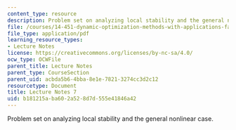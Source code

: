 ```yaml
---
content_type: resource
description: Problem set on analyzing local stability and the general nonlinear case.
file: /courses/14-451-dynamic-optimization-methods-with-applications-fall-2009/b181215aba602a528d7d555e41846a42_MIT14_451F09_lec07.pdf
file_type: application/pdf
learning_resource_types:
- Lecture Notes
license: https://creativecommons.org/licenses/by-nc-sa/4.0/
ocw_type: OCWFile
parent_title: Lecture Notes
parent_type: CourseSection
parent_uid: acbda5b6-4bba-8e1e-7821-3274cc3d2c12
resourcetype: Document
title: Lecture Notes 7
uid: b181215a-ba60-2a52-8d7d-555e41846a42
---
```

Problem set on analyzing local stability and the general nonlinear case.